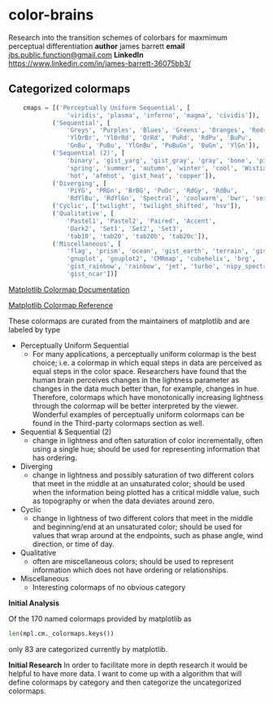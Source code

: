 # color-brains

Research into the transition schemes of colorbars for maxmimum perceptual differentiation
__author__
james barrett
__email__ 
jbs.public.function@gmail.com
__LinkedIn__
https://www.linkedin.com/in/james-barrett-36075bb3/

## Categorized colormaps


```python
    cmaps = [('Perceptually Uniform Sequential', [
                'viridis', 'plasma', 'inferno', 'magma', 'cividis']),
            ('Sequential', [
                'Greys', 'Purples', 'Blues', 'Greens', 'Oranges', 'Reds',
                'YlOrBr', 'YlOrRd', 'OrRd', 'PuRd', 'RdPu', 'BuPu',
                'GnBu', 'PuBu', 'YlGnBu', 'PuBuGn', 'BuGn', 'YlGn']),
            ('Sequential (2)', [
                'binary', 'gist_yarg', 'gist_gray', 'gray', 'bone', 'pink',
                'spring', 'summer', 'autumn', 'winter', 'cool', 'Wistia',
                'hot', 'afmhot', 'gist_heat', 'copper']),
            ('Diverging', [
                'PiYG', 'PRGn', 'BrBG', 'PuOr', 'RdGy', 'RdBu',
                'RdYlBu', 'RdYlGn', 'Spectral', 'coolwarm', 'bwr', 'seismic']),
            ('Cyclic', ['twilight', 'twilight_shifted', 'hsv']),
            ('Qualitative', [
                'Pastel1', 'Pastel2', 'Paired', 'Accent',
                'Dark2', 'Set1', 'Set2', 'Set3',
                'tab10', 'tab20', 'tab20b', 'tab20c']),
            ('Miscellaneous', [
                'flag', 'prism', 'ocean', 'gist_earth', 'terrain', 'gist_stern',
                'gnuplot', 'gnuplot2', 'CMRmap', 'cubehelix', 'brg',
                'gist_rainbow', 'rainbow', 'jet', 'turbo', 'nipy_spectral',
                'gist_ncar'])]
```

[Matplotlib Colormap Documentation](https://matplotlib.org/stable/users/explain/colors/colormaps.html#colormaps)

[Matplotlib Colormap Reference](https://matplotlib.org/stable/gallery/color/colormap_reference.html)

These colormaps are curated from the maintainers of matplotlib and are labeled by type
- Perceptually Uniform Sequential
    - For many applications, a perceptually uniform colormap is the best choice; i.e. a colormap in which equal steps in data are perceived as equal steps in the color space. Researchers have found that the human brain perceives changes in the lightness parameter as changes in the data much better than, for example, changes in hue. Therefore, colormaps which have monotonically increasing lightness through the colormap will be better interpreted by the viewer. Wonderful examples of perceptually uniform colormaps can be found in the Third-party colormaps section as well. 
- Sequential & Sequential (2)
    -  change in lightness and often saturation of color incrementally, often using a single hue; should be used for representing information that has ordering. 
- Diverging
    - change in lightness and possibly saturation of two different colors that meet in the middle at an unsaturated color; should be used when the information being plotted has a critical middle value, such as topography or when the data deviates around zero.
- Cyclic
    - change in lightness of two different colors that meet in the middle and beginning/end at an unsaturated color; should be used for values that wrap around at the endpoints, such as phase angle, wind direction, or time of day. 
- Qualitative
    - often are miscellaneous colors; should be used to represent information which does not have ordering or relationships.
- Miscellaneous
    - Interesting colormaps of no obvious category

__Initial Analysis__

Of the 170 named colormaps provided by matplotlib as
```python
len(mpl.cm._colormaps.keys())
```

only 83 are categorized currently by matplotlib.

__Initial Research__
In order to facilitate more in depth research it would be helpful to have more data. I want to come up with a algorithm that will define colormaps by category and then categorize the uncategorized colormaps.